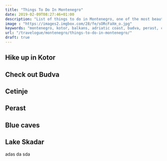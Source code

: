 ```yaml
---
title: "Things To Do In Montenegro"
date: 2019-02-09T08:27:46+01:00
description: "List of things to do in Montenegro, one of the most beautiful countries off the Adriatic coast, right from seeing different places to trying local food."
image : "https://images2.imgbox.com/28/fe/sORcFaXm_o.jpg"
keywords: "montenegro, kotor, balkans, adriatic coast, budva, perast, cetinje, skadar lake"
url: "/travelogue/montenegro/things-to-do-in-montenegro/"
draft: true
---
```


## Hike up in Kotor

## Check out Budva

## Cetinje

## Perast

## Blue caves

## Lake Skadar

adas da sda
